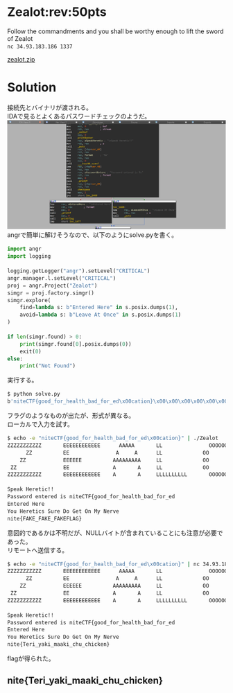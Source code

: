 # Zealot:rev:50pts
Follow the commandments and you shall be worthy enough to lift the sword of Zealot  
`nc 34.93.183.186 1337`  

[zealot.zip](zealot.zip)  

# Solution
接続先とバイナリが渡される。  
IDAで見るとよくあるパスワードチェックのようだ。  
![ida.png](images/ida.png)  
angrで簡単に解けそうなので、以下のようにsolve.pyを書く。  
```python
import angr
import logging

logging.getLogger("angr").setLevel("CRITICAL")
angr.manager.l.setLevel("CRITICAL")
proj = angr.Project("Zealot")
simgr = proj.factory.simgr()
simgr.explore(
    find=lambda s: b"Entered Here" in s.posix.dumps(1),
    avoid=lambda s: b"Leave At Once" in s.posix.dumps(1)
)

if len(simgr.found) > 0:
    print(simgr.found[0].posix.dumps(0))
    exit(0)
else:
    print("Not Found")
```
実行する。  
```bash
$ python solve.py
b'niteCTF{good_for_health_bad_for_ed\x00cation}\x00\x00\x00\x00\x00\x00\x00\x00\x00\x00\x00\x00\x00\x00\x00\x00\x00\x00'
```
フラグのようなものが出たが、形式が異なる。  
ローカルで入力を試す。  
```bash
$ echo -e "niteCTF{good_for_health_bad_for_ed\x00cation}" | ./Zealot
ZZZZZZZZZZZ       EEEEEEEEEEEE      AAAAA       LL               OOOOOOOOO      TTTTTTTTTTTT
      ZZ          EE               A     A      LL             OO         OO         TT
    ZZ            EEEEEE          AAAAAAAAA     LL             OO         OO         TT
 ZZ               EE              A       A     LL             OO         OO         TT
ZZZZZZZZZZZ       EEEEEEEEEEEE    A       A     LLLLLLLLLL       OOOOOOOO            TT

Speak Heretic!!
Password entered is niteCTF{good_for_health_bad_for_ed
Entered Here
You Heretics Sure Do Get On My Nerve
nite{FAKE_FAKE_FAKEFLAG}
```
意図的であるかは不明だが、NULLバイトが含まれていることにも注意が必要であった。  
リモートへ送信する。  
```bash
$ echo -e "niteCTF{good_for_health_bad_for_ed\x00cation}" | nc 34.93.183.186 1337
ZZZZZZZZZZZ       EEEEEEEEEEEE      AAAAA       LL               OOOOOOOOO      TTTTTTTTTTTT
      ZZ          EE               A     A      LL             OO         OO         TT
    ZZ            EEEEEE          AAAAAAAAA     LL             OO         OO         TT
 ZZ               EE              A       A     LL             OO         OO         TT
ZZZZZZZZZZZ       EEEEEEEEEEEE    A       A     LLLLLLLLLL       OOOOOOOO            TT

Speak Heretic!!
Password entered is niteCTF{good_for_health_bad_for_ed
Entered Here
You Heretics Sure Do Get On My Nerve
nite{Teri_yaki_maaki_chu_chicken}
```
flagが得られた。  

## nite{Teri_yaki_maaki_chu_chicken}